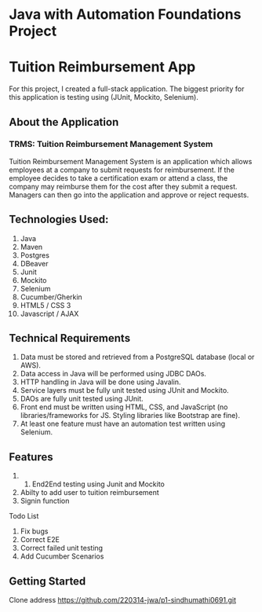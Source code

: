 ﻿# Java with Automation Foundations Project
# Tuition Reimbursement App

For this project, I created a full-stack application.
The biggest priority for this application is testing using (JUnit, Mockito, Selenium).

## About the Application

### TRMS: Tuition Reimbursement Management System

Tuition Reimbursement Management System is an application which allows employees at a company to submit requests for reimbursement. If the employee decides to take a certification exam or attend a class, the company may reimburse them for the cost after they submit a request. Managers can then go into the application and approve or reject requests.
## Technologies Used:

1.  Java    
2.  Maven    
3.  Postgres   
4.  DBeaver
5.  Junit
6.  Mockito
7.  Selenium
8.  Cucumber/Gherkin
9.  HTML5 / CSS 3
10. Javascript / AJAX

## Technical Requirements

1. Data must be stored and retrieved from a PostgreSQL database (local or AWS).
2. Data access in Java will be performed using JDBC DAOs.
3. HTTP handling in Java will be done using Javalin.
4. Service layers must be fully unit tested using JUnit and Mockito.
5. DAOs are fully unit tested using JUnit.
6. Front end must be written using HTML, CSS, and JavaScript (no libraries/frameworks for JS. Styling libraries like Bootstrap are fine).
7. At least one feature must have an automation test written using Selenium.

## Features
1. 1. End2End testing using Junit and Mockito
2. Abilty to add user to tuition reimbursement
3. Signin function


Todo List
1. Fix bugs
2. Correct E2E 
4. Correct failed unit testing
5. Add Cucumber Scenarios

## Getting Started
Clone address
https://github.com/220314-jwa/p1-sindhumathi0691.git


